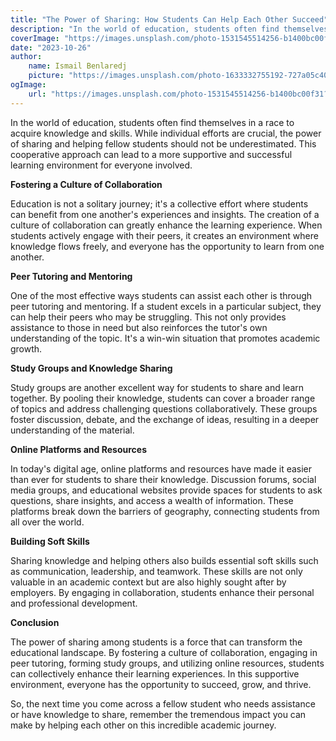```yaml
---
title: "The Power of Sharing: How Students Can Help Each Other Succeed"
description: "In the world of education, students often find themselves in a race to acquire knowledge and skills. While individual efforts are crucial, the power of sharing and helping fellow students should not be underestimated."
coverImage: "https://images.unsplash.com/photo-1531545514256-b1400bc00f31?auto=format&fit=crop&q=60&w=500&ixlib=rb-4.0.3&ixid=M3wxMjA3fDB8MHxzZWFyY2h8MTF8fHN0dWRlbnRzfGVufDB8fDB8fHww"
date: "2023-10-26"
author:
    name: Ismail Benlaredj
    picture: "https://images.unsplash.com/photo-1633332755192-727a05c4013d?auto=format&fit=crop&q=60&w=500&ixlib=rb-4.0.3&ixid=M3wxMjA3fDB8MHxzZWFyY2h8OHx8YXZhdGFyfGVufDB8fDB8fHww"
ogImage:
    url: "https://images.unsplash.com/photo-1531545514256-b1400bc00f31?auto=format&fit=crop&q=60&w=500&ixlib=rb-4.0.3&ixid=M3wxMjA3fDB8MHxzZWFyY2h8MTF8fHN0dWRlbnRzfGVufDB8fDB8fHww"
---
```


In the world of education, students often find themselves in a race to acquire knowledge and skills. While individual efforts are crucial, the power of sharing and helping fellow students should not be underestimated. This cooperative approach can lead to a more supportive and successful learning environment for everyone involved.

**Fostering a Culture of Collaboration**

Education is not a solitary journey; it's a collective effort where students can benefit from one another's experiences and insights. The creation of a culture of collaboration can greatly enhance the learning experience. When students actively engage with their peers, it creates an environment where knowledge flows freely, and everyone has the opportunity to learn from one another.

**Peer Tutoring and Mentoring**

One of the most effective ways students can assist each other is through peer tutoring and mentoring. If a student excels in a particular subject, they can help their peers who may be struggling. This not only provides assistance to those in need but also reinforces the tutor's own understanding of the topic. It's a win-win situation that promotes academic growth.

**Study Groups and Knowledge Sharing**

Study groups are another excellent way for students to share and learn together. By pooling their knowledge, students can cover a broader range of topics and address challenging questions collaboratively. These groups foster discussion, debate, and the exchange of ideas, resulting in a deeper understanding of the material.

**Online Platforms and Resources**

In today's digital age, online platforms and resources have made it easier than ever for students to share their knowledge. Discussion forums, social media groups, and educational websites provide spaces for students to ask questions, share insights, and access a wealth of information. These platforms break down the barriers of geography, connecting students from all over the world.

**Building Soft Skills**

Sharing knowledge and helping others also builds essential soft skills such as communication, leadership, and teamwork. These skills are not only valuable in an academic context but are also highly sought after by employers. By engaging in collaboration, students enhance their personal and professional development.

**Conclusion**

The power of sharing among students is a force that can transform the educational landscape. By fostering a culture of collaboration, engaging in peer tutoring, forming study groups, and utilizing online resources, students can collectively enhance their learning experiences. In this supportive environment, everyone has the opportunity to succeed, grow, and thrive.

So, the next time you come across a fellow student who needs assistance or have knowledge to share, remember the tremendous impact you can make by helping each other on this incredible academic journey.
